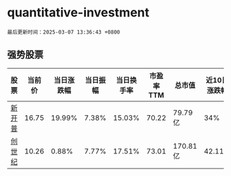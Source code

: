 # quantitative-investment

`最后更新时间：2025-03-07 13:36:43 +0800`

## 强势股票

|股票|当前价|当日涨跌幅|当日振幅|当日换手率|市盈率TTM|总市值|近10日涨跌幅|
|----|----|----|----|----|----|----|----|
|[新开普](https://xueqiu.com/S/SZ300248)|16.75|19.99%|7.38%|15.03%|70.22|79.79亿|34%|
|[创世纪](https://xueqiu.com/S/SZ300083)|10.26|0.88%|7.77%|17.51%|73.01|170.81亿|42.11%|
